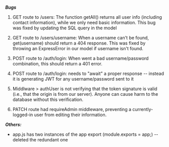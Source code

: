 ***Bugs***

1. GET route to /users: The function getAll() returns all user info (including contact information), while we only need basic information. This bug was fixed by updating the SQL query in the model

2. GET route to /users/username: When a username can't be found, get(username) should return a 404 response. This was fixed by throwing an ExpressError in our model if username isn't found.

3. POST route to /auth/login: When went a bad username/password combination, this should return a 401 error.

4. POST route to /auth/login: needs to "await" a proper response -- instead it is generating JWT for any username/password sent to it

5. Middlware > authUser is not verifying that the token signature is valid (i.e., that the origin is from our server). Anyone can cause harm to the database without this verification.

6. PATCH route had requireAdmin middleware, preventing a currently-logged-in user from editing their information.

***Others:***
- app.js has two instances of the app export (module.exports = app;) -- deleted the redundant one